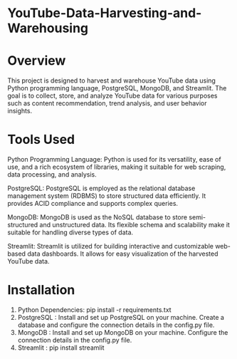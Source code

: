 # YouTube-Data-Harvesting-and-Warehousing
# Overview
This project is designed to harvest and warehouse YouTube data using Python programming language, PostgreSQL, MongoDB, and Streamlit. The goal is to collect, store, and analyze YouTube data for various purposes such as content recommendation, trend analysis, and user behavior insights.
# Tools Used
Python Programming Language: Python is used for its versatility, ease of use, and a rich ecosystem of libraries, making it suitable for web scraping, data processing, and analysis.

PostgreSQL: PostgreSQL is employed as the relational database management system (RDBMS) to store structured data efficiently. It provides ACID compliance and supports complex queries.

MongoDB: MongoDB is used as the NoSQL database to store semi-structured and unstructured data. Its flexible schema and scalability make it suitable for handling diverse types of data.

Streamlit: Streamlit is utilized for building interactive and customizable web-based data dashboards. It allows for easy visualization of the harvested YouTube data.

# Installation
1. Python Dependencies: pip install -r requirements.txt
2. PostgreSQL : Install and set up PostgreSQL on your machine. Create a database and configure the connection details in the config.py file.
3.  MongoDB : Install and set up MongoDB on your machine. Configure the connection details in the config.py file.
4.  Streamlit : pip install streamlit

